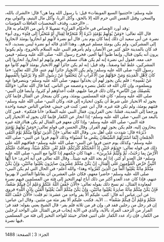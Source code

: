 ------------------------------------------------------------------------

عليه وسلم: «اجتنبوا السبع الموبقات» قيل: يا رسول الله وما هن؟ قال:
«الشرك بالله، والسحر، وقتل النفس التي حرم الله إلا بالحق، وأكل الربا،
وأكل مال اليتيم، والتولي يوم الزحف، وقذف المحصنات الغافلات المؤمنات»
..  
وقد أورد الجصاص في «أحكام القرآن» تفصيلا لا بأس من الإلمام به قال:  
«قال الله تعالى: «وَمَنْ يُوَلِّهِمْ يَوْمَئِذٍ دُبُرَهُ إِلَّا مُتَحَرِّفاً لِقِتالٍ أَوْ مُتَحَيِّزاً إِلى
فِئَةٍ» روى أبو نضرة عن أبي سعيد أن ذلك إنما كان يوم بدر. قال أبو نضرة
لأنهم لو انحازوا يومئذ لانحازوا إلى المشركين، ولم يكن يومئذ مسلم غيرهم..
وهذا الذي قاله أبو نضرة ليس بسديد، لأنه قد كان بالمدينة خلق كثير من
الأنصار، ولم يأمرهم النبي عليه السلام بالخروج، ولم يكونوا يرون أنه يكون
قتال، وإنما ظنوا أنها العير، فخرج رسول الله- صلى الله عليه وسلم- فيمن خف
معه. فقول أبي نضرة إنه لم يكن هناك مسلم غيرهم وإنهم لو انحازوا، انحازوا
إلى المشركين، غلط لما وصفنا.. وقد قيل: إنه لم يكن جائزاً لهم الانحياز
يومئذ لأنهم كانوا مع رسول الله- صلى الله عليه وسلم- ولم يكن الانحياز
جائزاً لهم عنه، قال الله تعالى: «ما كانَ لِأَهْلِ الْمَدِينَةِ وَمَنْ حَوْلَهُمْ مِنَ الْأَعْرابِ
أَنْ يَتَخَلَّفُوا عَنْ رَسُولِ اللَّهِ وَلا يَرْغَبُوا بِأَنْفُسِهِمْ عَنْ نَفْسِهِ» : فلم يكن يجوز لهم
أن يخذلوا نبيهم- صلى الله عليه وسلم- وينصرفوا عنه ويسلموه، وإن كان الله
قد تكفل بنصره وعصمه من الناس، كما قال الله تعالى: «وَاللَّهُ يَعْصِمُكَ مِنَ النَّاسِ»
وكان ذلك فرضا عليهم، قلت أعداؤهم أو كثروا، وأيضا فإن النبي- صلى الله
عليه وسلم- كان فئة المسلمين يومئذ، ومن كان بمنحاز عن القتال فإنما كان
يجوز له الانحياز على شرط أن يكون انحيازه إلى فئة، وكان النبي- صلى الله
عليه وسلم- فئتهم يومئذ، ولم تكن فئة غيره. قال ابن عمر: كنت في جيش، فحاص
الناس حيصة واحدة ورجعنا إلى المدينة، فقلنا: نحن الفرارون. فقال النبي
عليه السلام: «أنا فئتكم» . فمن كان بالبعد من النبي- صلى الله عليه وسلم-
إذا انحاز عن الكفار فإنما كان يجوز له الانحياز إلى فئة النبي- صلى الله
عليه وسلم- وإذا كان معهم في القتال لم يكن هناك فئة غيره ينحازون إليه،
فلم يكن يجوز لهم الفرار. وقال الحسن في قوله تعالى: «وَمَنْ يُوَلِّهِمْ يَوْمَئِذٍ
دُبُرَهُ» قال: شددت على أهل بدر. وقال الله تعالى: «إِنَّ الَّذِينَ تَوَلَّوْا مِنْكُمْ يَوْمَ
الْتَقَى الْجَمْعانِ إِنَّمَا اسْتَزَلَّهُمُ الشَّيْطانُ بِبَعْضِ ما كَسَبُوا» وذلك لأنهم فروا عن
النبي- صلى الله عليه وسلم- وكذلك يوم حنين فروا عن النبي- صلى الله عليه
وسلم- فعاقبهم الله على ذلك في قوله تعالى: «وَيَوْمَ حُنَيْنٍ إِذْ أَعْجَبَتْكُمْ كَثْرَتُكُمْ،
فَلَمْ تُغْنِ عَنْكُمْ شَيْئاً، وَضاقَتْ عَلَيْكُمُ الْأَرْضُ بِما رَحُبَتْ، ثُمَّ وَلَّيْتُمْ مُدْبِرِينَ» .. فهذا
كان حكمهم إذا كانوا مع النبي- صلى الله عليه وسلم- قل العدو أو كثر، إذا
لم يجد الله فيه شيئاً.. وقال الله تعالى في آية أخرى: «يا أَيُّهَا النَّبِيُّ حَرِّضِ
الْمُؤْمِنِينَ عَلَى الْقِتالِ، إِنْ يَكُنْ مِنْكُمْ عِشْرُونَ صابِرُونَ يَغْلِبُوا مِائَتَيْنِ، وَإِنْ يَكُنْ
مِنْكُمْ مِائَةٌ يَغْلِبُوا أَلْفاً مِنَ الَّذِينَ كَفَرُوا» وهذا- والله أعلم- في الحال التي لم
يكن النبي- صلى الله عليه وسلم- حاضرا معهم، فكان على العشرين أن يقاتلوا
المائتين لا يهربوا عنهم، فإذا كان عدد العدو أكثر من ذلك أباح لهم التحيز
إلى فئة من المسلمين فيهم نصرة لمعاودة القتال، ثم نسخ ذلك بقوله تعالى:
«الْآنَ خَفَّفَ اللَّهُ عَنْكُمْ وَعَلِمَ أَنَّ فِيكُمْ ضَعْفاً، فَإِنْ يَكُنْ مِنْكُمْ مِائَةٌ صابِرَةٌ يَغْلِبُوا
مِائَتَيْنِ، وَإِنْ يَكُنْ مِنْكُمْ أَلْفٌ يَغْلِبُوا أَلْفَيْنِ بِإِذْنِ اللَّهِ» فروي عن ابن عباس أنه
قال: كتب عليكم ألا يفر واحد من عشرة: ثم قلت: «الْآنَ خَفَّفَ اللَّهُ عَنْكُمْ وَعَلِمَ أَنَّ
فِيكُمْ ضَعْفاً» ... الآية. فكتب عليكم ألا يفر مئة من مئتين. وقال ابن عباس: إن
فر رجل من رجلين فقد فر، وإن فر من ثلاثة فلم يفر- قال الشيخ يعني بقوله:
فقد فر: الفرار من الزحف المراد بالآية، والذي في الآية إيجاب فرض القتال
على الواحد لرجلين من الكفار، فإن زاد عدد الكفار على اثنين فجائز حينئذ
للواحد التحيز إلى فئة من المسلمين فيها نصرة،

------------------------------------------------------------------------

الجزء: 3 ¦ الصفحة: 1488
